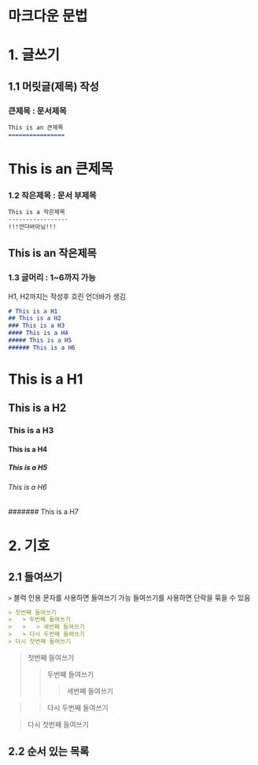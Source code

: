 마크다운 문법
=============
# 1. 글쓰기
## 1.1 머릿글(제목) 작성
### 큰제목 : 문서제목

```md
This is an 큰제목
================
```
This is an 큰제목
================

### 1.2 작은제목 : 문서 부제목

```md
This is a 작은제목
-----------------
!!!언더바아님!!!
```
This is an 작은제목
------------------

### 1.3 글머리 : 1~6까지 가능
H1, H2까지는 작성후 흐린 언더바가 생김

```md
# This is a H1
## This is a H2
### This is a H3
#### This is a H4
##### This is a H5
###### This is a H6
```
# This is a H1
## This is a H2
### This is a H3
#### This is a H4
##### This is a H5
###### This is a H6
####### This is a H7


# 2. 기호
## 2.1 들여쓰기
```>``` 블럭 인용 문자를 사용하면 들여쓰기 가능
들여쓰기를 사용하면 단락을 묶을 수 있음
```md
> 첫번째 들여쓰기
>   > 두번째 들여쓰기
>   >   > 세번째 들여쓰기
>   > 다시 두번째 들여쓰기
> 다시 첫번째 들여쓰기
```
>  첫번째 들여쓰기
>   > 두번째 들여쓰기
>   >   > 세번째 들여쓰기

>   > 다시 두번째 들여쓰기

> 다시 첫번째 들여쓰기

## 2.2 순서 있는 목록

